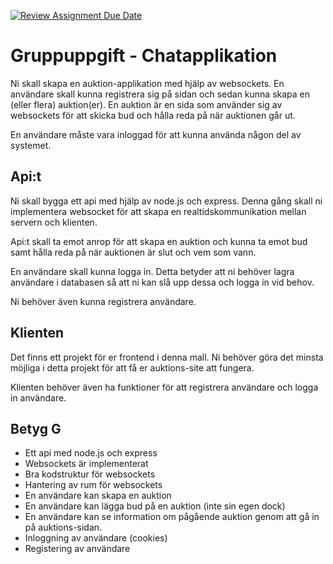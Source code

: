 [![Review Assignment Due Date](https://classroom.github.com/assets/deadline-readme-button-22041afd0340ce965d47ae6ef1cefeee28c7c493a6346c4f15d667ab976d596c.svg)](https://classroom.github.com/a/keCtEfOe)
# Gruppuppgift - Chatapplikation

Ni skall skapa en auktion-applikation med hjälp av websockets. En användare skall kunna registrera sig på sidan och sedan kunna skapa en (eller flera) auktion(er). En auktion är en sida som använder sig av websockets för att skicka bud och hålla reda på när auktionen går ut. 

En användare måste vara inloggad för att kunna använda någon del av systemet.

## Api:t

Ni skall bygga ett api med hjälp av node.js och express. Denna gång skall ni implementera websocket för att skapa en realtidskommunikation mellan servern och klienten. 

Api:t skall ta emot anrop för att skapa en auktion och kunna ta emot bud samt hålla reda på när auktionen är slut och vem som vann.  

En användare skall kunna logga in. Detta betyder att ni behöver lagra användare i databasen så att ni kan slå upp dessa och logga in vid behov. 

Ni behöver även kunna registrera användare. 

## Klienten

Det finns ett projekt för er frontend i denna mall. Ni behöver göra det minsta möjliga i detta projekt för att få er auktions-site att fungera. 

Klienten behöver även ha funktioner för att registrera användare och logga in användare. 

## Betyg G

- Ett api med node.js och express
- Websockets är implementerat
- Bra kodstruktur för websockets
- Hantering av rum för websockets
- En användare kan skapa en auktion
- En användare kan lägga bud på en auktion (inte sin egen dock)
- En användare kan se information om pågående auktion genom att gå in på auktions-sidan.
- Inloggning av användare (cookies)
- Registering av användare
